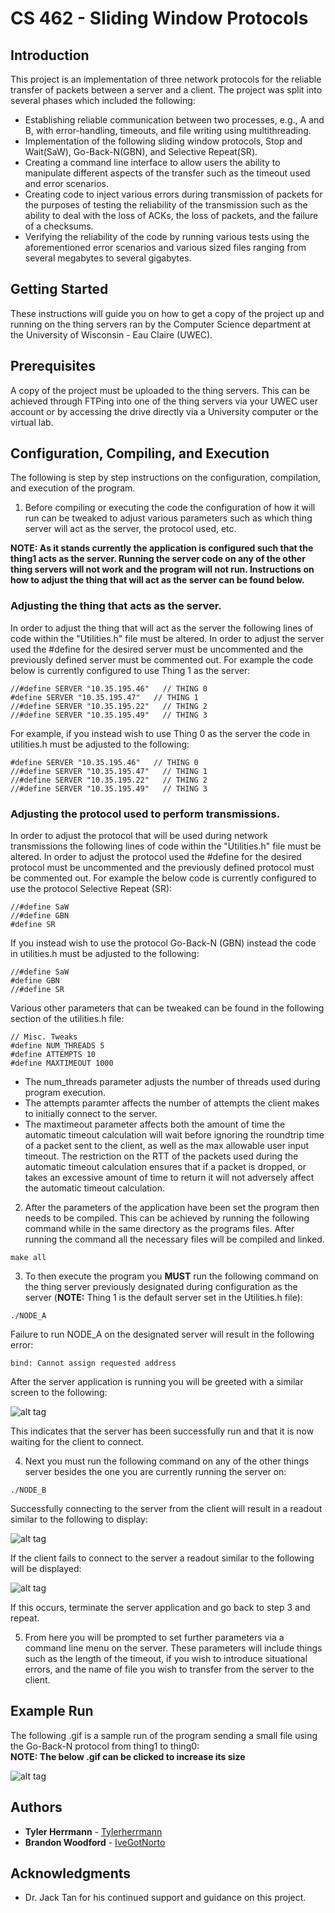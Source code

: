 # CS 462 - Sliding Window Protocols

## Introduction
This project is an implementation of three network protocols for the reliable 
transfer of packets between a server and a client. The project was split into several 
phases which included the following:

* Establishing reliable communication between two processes, e.g., A and B, with error-handling, timeouts, 
and file writing using multithreading.
* Implementation of the following sliding window protocols, Stop and Wait(SaW), Go-Back-N(GBN), 
and Selective Repeat(SR).
* Creating a command line interface to allow users the ability to manipulate different aspects of the 
transfer such as the timeout used and error scenarios.
* Creating code to inject various errors during transmission of packets for the purposes of testing the reliability 
of the transmission such as the ability to deal with the loss of ACKs, the loss of packets, 
and the failure of a checksums.
* Verifying the reliability of the code by running various tests using the aforementioned error 
scenarios and various sized files ranging from several megabytes to several gigabytes.

## Getting Started

These instructions will guide you on how to get a copy of the project up and running on the thing servers ran 
by the Computer Science department at the University of Wisconsin - Eau Claire (UWEC). 

## Prerequisites

A copy of the project must be uploaded to the thing servers. This can be achieved through FTPing into one
of the thing servers via your UWEC user account or by accessing the drive directly via a University computer or 
the virtual lab.

## Configuration, Compiling, and Execution

The following is step by step instructions on the configuration, compilation, and execution of the program. 

1. Before compiling or executing the code the configuration of how it will run can be tweaked to
   adjust various parameters such as which thing server will act as the server, the protocol used, etc.
   
**NOTE: As it stands currently the application is configured such that the thing1 acts as the server. Running
the server code on any of the other thing servers will not work and the program will not run. Instructions
on how to adjust the thing that will act as the server can be found below.**
		   
### Adjusting the thing that acts as the server.
	
In order to adjust the thing that will act as the server the following lines of code within the "Utilities.h" file
must be altered. In order to adjust the server used the #define for the desired server must be uncommented and the previously defined server must be commented out. For example the code below is currently configured to use Thing 1 as the server:
	
```
//#define SERVER "10.35.195.46"   // THING 0
#define SERVER "10.35.195.47"   // THING 1
//#define SERVER "10.35.195.22"   // THING 2
//#define SERVER "10.35.195.49"   // THING 3
```
	
For example, if you instead wish to use Thing 0 as the server the code in utilities.h must be adjusted to the following:
	
```
#define SERVER "10.35.195.46"   // THING 0
//#define SERVER "10.35.195.47"   // THING 1
//#define SERVER "10.35.195.22"   // THING 2
//#define SERVER "10.35.195.49"   // THING 3
```
	
### Adjusting the protocol used to perform transmissions.
	
In order to adjust the protocol that will be used during network transmissions the following lines of code 
within the "Utilities.h" file must be altered. In order to adjust the protocol used the #define for 
the desired protocol must be uncommented and the previously defined protocol must be commented out. For example 
the below code is currently configured to use the protocol Selective Repeat (SR):
	
```
//#define SaW
//#define GBN
#define SR
```
	
If you instead wish to use the protocol Go-Back-N (GBN) instead the code in utilities.h must be adjusted to the following:
	
```
//#define SaW
#define GBN
//#define SR
```
	
Various other parameters that can be tweaked can be found in the following section of the utilities.h file:
	
```
// Misc. Tweaks
#define NUM_THREADS 5
#define ATTEMPTS 10
#define MAXTIMEOUT 1000
```
	
* The num_threads parameter adjusts the number of threads used during program execution.
* The attempts paramter affects the number of attempts the client makes to initially connect to the server.
* The maxtimeout parameter affects both the amount of time the automatic timeout calculation will wait before ignoring
the roundtrip time of a packet sent to the client, as well as the max allowable user input timeout. 
The restriction on the RTT of the packets used during the automatic timeout calculation ensures 
that if a packet is dropped, or takes an excessive amount of time to return it will not adversely 
affect the automatic timeout calculation.
	
2. After the parameters of the application have been set the program then needs to be compiled. 
This can be achieved by running the following command while in the same directory 
as the programs files. After running the command all the necessary files will be compiled and linked.
   
```
make all
```
   
3. To then execute the program you **MUST** run the following command on the thing server previously designated during
configuration as the server (**NOTE:** Thing 1 is the default server set in the Utilities.h file):
   
```
./NODE_A
```
   
Failure to run NODE_A on the designated server will result in the following error:
   
```
bind: Cannot assign requested address
```
   
After the server application is running you will be greeted with a similar screen to the following:   

![alt tag](https://i.imgur.com/nMQIVa3.png)
   
This indicates that the server has been successfully run and that it is now waiting for the client to connect.
   
4. Next you must run the following command on any of the other things server besides the one you are currently 
running the server on:
   
```
./NODE_B
```
   
Successfully connecting to the server from the client will result in a readout similar to the following to display:

![alt tag](https://i.imgur.com/G1IG8Ws.png)
   
If the client fails to connect to the server a readout similar to the following will be displayed:

![alt tag](https://i.imgur.com/vwQcaxb.png)
   
If this occurs, terminate the server application and go back to step 3 and repeat.
   
5. From here you will be prompted to set further parameters via a command line menu on the server. These parameters 
will include things such as the length of the timeout, if you wish to introduce situational errors, and the name of 
file you wish to transfer from the server to the client.


## Example Run

The following .gif is a sample run of the program sending a small file using the Go-Back-N protocol from thing1 to thing0:
<br>
**NOTE: The below .gif can be clicked to increase its size**

![alt tag](https://i.imgur.com/qLqP2vM.gif)

## Authors

* **Tyler Herrmann**   - [Tylerherrmann](https://github.com/Tylerherrmann)
* **Brandon Woodford** - [IveGotNorto](https://github.com/IveGotNorto)

## Acknowledgments

* Dr. Jack Tan for his continued support and guidance on this project.

